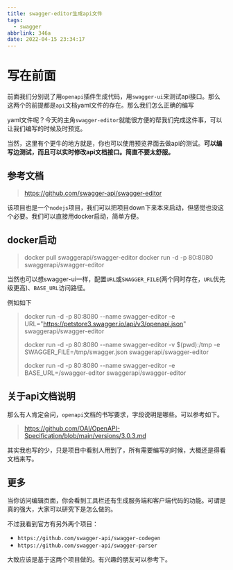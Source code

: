 ```yaml
---
title: swagger-editor生成api文件
tags:
  - swagger
abbrlink: 346a
date: 2022-04-15 23:34:17
---
```


# 写在前面

前面我们分别说了用`openapi`插件生成代码，用`swagger-ui`来测试api接口。那么这两个的前提都是`api`文档yaml文件的存在。那么我们怎么正确的编写

yaml文件呢？今天的主角`swagger-editor`就能很方便的帮我们完成这件事，可以让我们编写的时候及时预览。

当然，这里有个更牛的地方就是，你也可以使用预览界面去做api的测试。**可以编写边测试，而且可以实时修改api文档接口。简直不要太舒服。**

## 参考文档

> https://github.com/swagger-api/swagger-editor

该项目也是一个`nodejs`项目，我们可以把项目down下来本来启动，但感觉也没这个必要。我们可以直接用docker启动，简单方便。



## docker启动

> docker pull swaggerapi/swagger-editor
> docker run -d -p 80:8080 swaggerapi/swagger-editor

当然也可以想swagger-ui一样，配置`URL`或`SWAGGER_FILE`(两个同时存在，`URL`优先级更高)、`BASE_URL`访问路径。

例如如下

> docker run -d -p 80:8080 --name swagger-editor -e URL="https://petstore3.swagger.io/api/v3/openapi.json" swaggerapi/swagger-editor
>
> docker run -d -p 80:8080 --name swagger-editor -v $(pwd):/tmp -e SWAGGER_FILE=/tmp/swagger.json swaggerapi/swagger-editor
>
> docker run -d -p 80:8080 --name swagger-editor -e BASE_URL=/swagger-editor swaggerapi/swagger-editor



## 关于api文档说明

那么有人肯定会问，`openapi`文档的书写要求，字段说明是哪些。可以参考如下。

> https://github.com/OAI/OpenAPI-Specification/blob/main/versions/3.0.3.md

其实我也写的少，只是项目中看别人用到了，所有需要编写的时候，大概还是得看文档来写。



## 更多

当你访问编辑页面，你会看到工具栏还有生成服务端和客户端代码的功能。可谓是真的强大，大家可以研究下是怎么做的。

不过我看到官方有另外两个项目：

- `https://github.com/swagger-api/swagger-codegen`
- `https://github.com/swagger-api/swagger-parser`

大致应该是基于这两个项目做的。有兴趣的朋友可以参考下。

